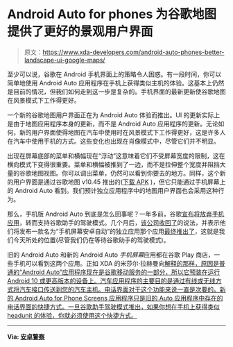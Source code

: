 # Android Auto for phones 为谷歌地图提供了更好的景观用户界面

> 原文：<https://www.xda-developers.com/android-auto-phones-better-landscape-ui-google-maps/>

至少可以说，谷歌在 Android 手机界面上的策略令人困惑。有一段时间，你可以简单地使用 Android Auto 应用程序在手机上获得类似主机的体验。这基本上仍然是目前的情况，但我们如何走到这一步是复杂的。手机界面的最新更新使谷歌地图在风景模式下工作得更好。

一个新的谷歌地图用户界面正在为 Android Auto 体验而推出。UI 的更新实际上是由于地图应用程序本身的更新，而不是 Android Auto 应用程序的更新。无论如何，新的用户界面使得地图在汽车中使用时在风景模式下工作得更好，这是许多人在汽车中使用手机的方式。这些变化也出现在肖像模式中，尽管它们并不明显。

出现在屏幕底部的菜单和横幅现在“浮动”这意味着它们不受屏幕宽度的限制，这在横向模式下变得很重要。菜单和横幅被推到了一边，而不是拉伸整个宽度并阻挡大量的谷歌地图视图。你可以调出菜单，仍然可以看到你要去的地方。同样，这个新的用户界面是通过谷歌地图 v10.45 推出的([下载 APK](https://www.apkmirror.com/apk/google-inc/maps/maps-10-45-0-release/) )，但它只能通过手机屏幕上的 Android Auto 看到。我们预计独立应用程序中的地图用户界面也会采用这种行为。

那么，手机版 Android Auto 到底是怎么回事呢？一年多前，谷歌[宣布将放弃手机应用](https://www.xda-developers.com/android-auto-app-no-longer-supported-google-assistant-new-driving-mode/)，转而支持谷歌助手的驾驶模式。几个月后，[该公司收回了](https://www.xda-developers.com/android-auto-app-no-longer-supported-google-assistant-new-driving-mode/#fitvid382411:~:text=Update%201%3A%20%E2%80%9CAndroid%20Auto%20for%20Phone%20Screens%E2%80%9D%20App)的说法，并表示他们将发布一款名为“手机屏幕安卓自动”的独立应用那个应用[最终推出了](https://www.xda-developers.com/android-auto-app-no-longer-supported-google-assistant-new-driving-mode/#fitvid382411:~:text=Police-,Update%202%3A%20Live%20on%20Play%20Store,The%20strange%20%E2%80%9CAndroid%20Auto%20for%20Phone%20Screens%E2%80%9D%20App%20is%20now%20available%20in%20the%20Play%20Store.%20The%20%E2%80%9Capp%E2%80%9D%20is%20literally%20just%20a%20shortcut%20to%20Android%20Auto.%20That%E2%80%99s%20because%20the%20Android%20Auto%20app%20icon%20will%20soon%20be%20hidden%20by%20default%20when%20Google%20Assistant%20driving%20mode%20rolls%20out%2C%20and%20it%E2%80%99s%20already%20hidden%20for%20some%20devices%20on%20Android%2010.%20Yes%2C%20this%20is%20all%20a%20bit%20strange%20and%20convoluted.)，这就是我们今天所处的位置(尽管我们仍在等待谷歌助手的驾驶模式)。

旧的 Android Auto 和新的 Android Auto *手机屏幕*应用都在谷歌 Play 商店，一些手机可以看到这两个应用。正如 XDA 的米莎尔·拉赫曼向[解释的那样，原因是普通的“Android Auto”应用程序现在是谷歌移动服务的一部分，所以它预装在运行 Android 10 或更高版本的设备上。汽车应用程序的主要目的是通过有线或无线方式将汽车接口传送到您的汽车主机。电话界面对于这个功能来说一直是次要的。新的 Android Auto for Phone Screens 应用程序只是旧的 Auto 应用程序中存在的电话界面的快捷方式。一旦谷歌助手驾驶模式推出，如果你想在手机上获得类似 headunit 的体验，你就必须使用这个快捷方式。](https://twitter.com/MishaalRahman/status/1278711158841708545)

* * *

**Via: [安卓警察](https://www.androidpolice.com/2020/07/01/android-auto-for-phones-gets-a-new-maps-interface-with-better-landscape-support/)**